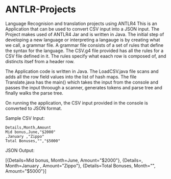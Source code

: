 # ANTLR-Projects
Language Recognision and translation projects using ANTLR4
This is an Application that can be used to convert CSV input into a JSON input. The Project makes used of ANTLR4 Jar and is written in Java.
The initial step of developing a new language or interpreting a langauge is by creating what we call, a grammar file. A grammar file consists
of a set of rules that define the syntax for the language. The CSV.g4 file provided has all the rules for a CSV file defined in it.
The rules specify what eaach row is composed of, and distincts itsef from a header row.

The Application code is written in Java. The LoadCSV.java file scans and adds all the row field values into the list of hash maps.
The file Translate.java has the main() which takes the input from the console and passes the input throough a scanner, generates tokens
and parse tree and finally walks the parse tree.

On running the application, the CSV input provided in the console is converted to JSON format.

Sample CSV Input:
  ```
  Details,Month,Amount
  Mid bonus,June,"$2000"
  ,January ,"Zippo"
  Total Bonuses,"","$5000"
  ```

JSON Output:

[{Details=Mid bonus, Month=June, Amount="$2000"}, {Details=, Month=January , Amount="Zippo"}, {Details=Total Bonuses, Month="", Amount="$5000"}]

